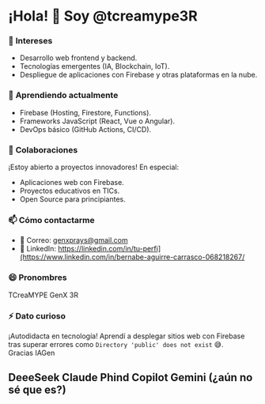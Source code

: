 # ¡Hola! 👋 Soy **@tcreamype3R**  

### 👀 **Intereses**  
- Desarrollo web frontend y backend.  
- Tecnologías emergentes (IA, Blockchain, IoT).  
- Despliegue de aplicaciones con Firebase y otras plataformas en la nube.  

### 🌱 **Aprendiendo actualmente**  
- Firebase (Hosting, Firestore, Functions).  
- Frameworks JavaScript (React, Vue o Angular).  
- DevOps básico (GitHub Actions, CI/CD).  

### 💞️ **Colaboraciones**  
¡Estoy abierto a proyectos innovadores! En especial:  
- Aplicaciones web con Firebase.  
- Proyectos educativos en TICs.  
- Open Source para principiantes.  

### 📫 **Cómo contactarme**  
- 📧 Correo: genxprays@gmail.com
- 🔗 LinkedIn: https://linkedin.com/in/tu-perfi](https://www.linkedin.com/in/bernabe-aguirre-carrasco-068218267/ 

### 😄 **Pronombres**  
TCreaMYPE
GenX
3R

### ⚡ **Dato curioso**  
¡Autodidacta en tecnología! Aprendí a desplegar sitios web con Firebase tras superar errores como `Directory 'public' does not exist` 😅.  
Gracias IAGen

DeeeSeek
Claude
Phind
Copilot
Gemini (¿aún no sé que es?)
---

<!---
tcreamype3R/tcreamype3R is a ✨ special ✨ repository because its `README.md` (this file) appears on your GitHub profile.
You can click the Preview link to take a look at your changes.
--->

